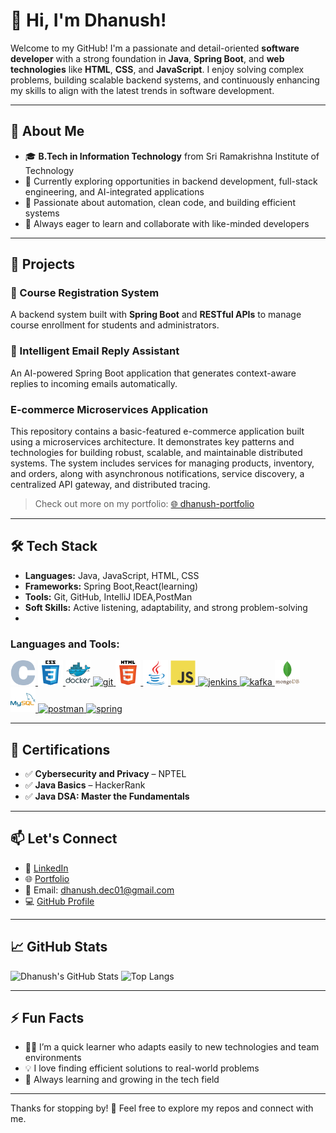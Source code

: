 # 👋 Hi, I'm Dhanush!

Welcome to my GitHub! I'm a passionate and detail-oriented **software developer** with a strong foundation in **Java**, **Spring Boot**, and **web technologies** like **HTML**, **CSS**, and **JavaScript**. I enjoy solving complex problems, building scalable backend systems, and continuously enhancing my skills to align with the latest trends in software development.

---

## 🧠 About Me

- 🎓 **B.Tech in Information Technology** from Sri Ramakrishna Institute of Technology
- 💼 Currently exploring opportunities in backend development, full-stack engineering, and AI-integrated applications
- 🤖 Passionate about automation, clean code, and building efficient systems
- 💬 Always eager to learn and collaborate with like-minded developers

---

## 🚀 Projects

### 🔧 Course Registration System
A backend system built with **Spring Boot** and **RESTful APIs** to manage course enrollment for students and administrators.

### 🤖 Intelligent Email Reply Assistant
An AI-powered Spring Boot application that generates context-aware replies to incoming emails automatically.

### E-commerce Microservices Application
This repository contains a basic-featured e-commerce application built using a microservices architecture. It demonstrates key patterns and technologies for building robust, scalable, and maintainable distributed systems. The system includes services for managing products, inventory, and orders, along with asynchronous notifications, service discovery, a centralized API gateway, and distributed tracing.

> Check out more on my portfolio: [🌐 dhanush-portfolio]((https://dhanush-s-software-devel-gkbaw16.gamma.site/))

---

## 🛠️ Tech Stack

- **Languages:** Java, JavaScript, HTML, CSS
- **Frameworks:** Spring Boot,React(learning)
- **Tools:** Git, GitHub, IntelliJ IDEA,PostMan
- **Soft Skills:** Active listening, adaptability, and strong problem-solving
- 
<h3 align="left">Languages and Tools:</h3>
<p align="left"> <a href="https://www.cprogramming.com/" target="_blank" rel="noreferrer"> <img src="https://raw.githubusercontent.com/devicons/devicon/master/icons/c/c-original.svg" alt="c" width="40" height="40"/> </a> <a href="https://www.w3schools.com/css/" target="_blank" rel="noreferrer"> <img src="https://raw.githubusercontent.com/devicons/devicon/master/icons/css3/css3-original-wordmark.svg" alt="css3" width="40" height="40"/> </a> <a href="https://www.docker.com/" target="_blank" rel="noreferrer"> <img src="https://raw.githubusercontent.com/devicons/devicon/master/icons/docker/docker-original-wordmark.svg" alt="docker" width="40" height="40"/> </a> <a href="https://git-scm.com/" target="_blank" rel="noreferrer"> <img src="https://www.vectorlogo.zone/logos/git-scm/git-scm-icon.svg" alt="git" width="40" height="40"/> </a> <a href="https://www.w3.org/html/" target="_blank" rel="noreferrer"> <img src="https://raw.githubusercontent.com/devicons/devicon/master/icons/html5/html5-original-wordmark.svg" alt="html5" width="40" height="40"/> </a> <a href="https://www.java.com" target="_blank" rel="noreferrer"> <img src="https://raw.githubusercontent.com/devicons/devicon/master/icons/java/java-original.svg" alt="java" width="40" height="40"/> </a> <a href="https://developer.mozilla.org/en-US/docs/Web/JavaScript" target="_blank" rel="noreferrer"> <img src="https://raw.githubusercontent.com/devicons/devicon/master/icons/javascript/javascript-original.svg" alt="javascript" width="40" height="40"/> </a> <a href="https://www.jenkins.io" target="_blank" rel="noreferrer"> <img src="https://www.vectorlogo.zone/logos/jenkins/jenkins-icon.svg" alt="jenkins" width="40" height="40"/> </a> <a href="https://kafka.apache.org/" target="_blank" rel="noreferrer"> <img src="https://www.vectorlogo.zone/logos/apache_kafka/apache_kafka-icon.svg" alt="kafka" width="40" height="40"/> </a> <a href="https://www.mongodb.com/" target="_blank" rel="noreferrer"> <img src="https://raw.githubusercontent.com/devicons/devicon/master/icons/mongodb/mongodb-original-wordmark.svg" alt="mongodb" width="40" height="40"/> </a> <a href="https://www.mysql.com/" target="_blank" rel="noreferrer"> <img src="https://raw.githubusercontent.com/devicons/devicon/master/icons/mysql/mysql-original-wordmark.svg" alt="mysql" width="40" height="40"/> </a> <a href="https://postman.com" target="_blank" rel="noreferrer"> <img src="https://www.vectorlogo.zone/logos/getpostman/getpostman-icon.svg" alt="postman" width="40" height="40"/> </a> <a href="https://spring.io/" target="_blank" rel="noreferrer"> <img src="https://www.vectorlogo.zone/logos/springio/springio-icon.svg" alt="spring" width="40" height="40"/> </a> </p>

---

## 📜 Certifications

- ✅ **Cybersecurity and Privacy** – NPTEL
- ✅ **Java Basics** – HackerRank
- ✅ **Java DSA: Master the Fundamentals**

---

## 📫 Let's Connect

- 💼 [LinkedIn](http://www.linkedin.com/in/dhanush-dec01)
- 🌐 [Portfolio](https://hlwgx9qn32.app.youware.com/)
- 📧 Email: dhanush.dec01@gmail.com
- 💻 [GitHub Profile](https://github.com/dhanush-0212)

---

## 📈 GitHub Stats

![Dhanush's GitHub Stats](https://github-readme-stats.vercel.app/api?username=dhanush-0212&show_icons=true&theme=radical)
![Top Langs](https://github-readme-stats.vercel.app/api/top-langs/?username=dhanush-0212&layout=compact&theme=radical)

---

## ⚡ Fun Facts

- 🚴‍♂️ I’m a quick learner who adapts easily to new technologies and team environments
- 💡 I love finding efficient solutions to real-world problems
- 🌱 Always learning and growing in the tech field

---

Thanks for stopping by! 🌟 Feel free to explore my repos and connect with me.
